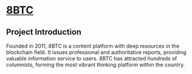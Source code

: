 # [8BTC](https://www.8btc.com/)

## Project Introduction

Founded in 2011, 8BTC is a content platform with deep resources in the blockchain field. It issues professional and authoritative reports, providing valuable information service to users. 8BTC has attracted hundreds of columnists, forming the most vibrant thinking platform within the country. 
